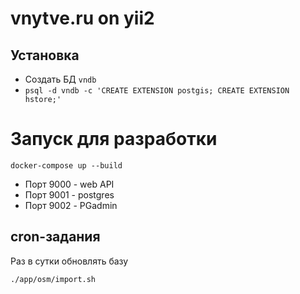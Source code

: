 vnytve.ru on yii2
===================================

Установка
---------------
* Создать БД `vndb`
* `psql -d vndb -c 'CREATE EXTENSION postgis; CREATE EXTENSION hstore;'`

# Запуск для разработки
```
docker-compose up --build
```
* Порт 9000 - web API
* Порт 9001 - postgres
* Порт 9002 - PGadmin

cron-задания
---------------
Раз в сутки обновлять базу
```
./app/osm/import.sh
```